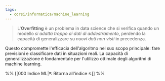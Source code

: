 ```yaml
---
tags:
  - corsi/informatica/machine_learning
---
```

>L'**Overfitting** è un problema in data science che si verifica quando un modello *si adatta troppo ai dati di addestramento*, perdendo la capacità di generalizzare su *nuovi dati non visti* in precedenza. 

Questo compromette l'efficacia dell'algoritmo nel suo scopo principale: fare previsioni e classificare dati in situazioni reali. La capacità di generalizzazione è fondamentale per l'utilizzo ottimale degli algoritmi di machine learning.

%%
[[000 Indice ML|↖ Ritorna all'indice ↖]]
%%